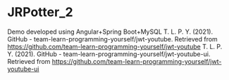 # JRPotter_2
Demo developed using Angular+Spring Boot+MySQL
T. L. P. Y. (2021). GitHub - team-learn-programming-yourself/jwt-youtube. Retrieved from https://github.com/team-learn-programming-yourself/jwt-youtube
T. L. P. Y. (2021). GitHub - team-learn-programming-yourself/jwt-youtube-ui. Retrieved from https://github.com/team-learn-programming-yourself/jwt-youtube-ui
